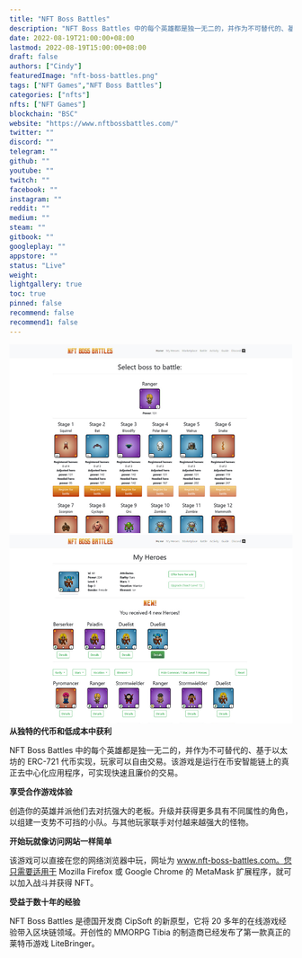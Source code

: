 ```yaml
---
title: "NFT Boss Battles"
description: "NFT Boss Battles 中的每个英雄都是独一无二的，并作为不可替代的、基于以太坊的 ERC-721 代币实现，玩家可以自由交易。该游戏是运行在币安智能链上的真正去中心化应用程序，可实现快速且廉价的交易。"
date: 2022-08-19T21:00:00+08:00
lastmod: 2022-08-19T15:00:00+08:00
draft: false
authors: ["Cindy"]
featuredImage: "nft-boss-battles.png"
tags: ["NFT Games","NFT Boss Battles"]
categories: ["nfts"]
nfts: ["NFT Games"]
blockchain: "BSC"
website: "https://www.nftbossbattles.com/"
twitter: ""
discord: ""
telegram: ""
github: ""
youtube: ""
twitch: ""
facebook: ""
instagram: ""
reddit: ""
medium: ""
steam: ""
gitbook: ""
googleplay: ""
appstore: ""
status: "Live"
weight: 
lightgallery: true
toc: true
pinned: false
recommend: false
recommend1: false
---
```

**![img](0f16266334974b297d9747bca40d7ae.png)![img](32f9858c29267d28a881e56f1b20d93.png)从独特的代币和低成本中获利**

NFT Boss Battles 中的每个英雄都是独一无二的，并作为不可替代的、基于以太坊的 ERC-721 代币实现，玩家可以自由交易。该游戏是运行在币安智能链上的真正去中心化应用程序，可实现快速且廉价的交易。

**享受合作游戏体验**

创造你的英雄并派他们去对抗强大的老板。升级并获得更多具有不同属性的角色，以组建一支势不可挡的小队。与其他玩家联手对付越来越强大的怪物。

**开始玩就像访问网站一样简单**

该游戏可以直接在您的网络浏览器中玩，网址为 www.nft-boss-battles.com。您只需要适用于 Mozilla Firefox 或 Google Chrome 的 MetaMask 扩展程序，就可以加入战斗并获得 NFT。

**受益于数十年的经验**

NFT Boss Battles 是德国开发商 CipSoft 的新原型，它将 20 多年的在线游戏经验带入区块链领域。开创性的 MMORPG Tibia 的制造商已经发布了第一款真正的莱特币游戏 LiteBringer。